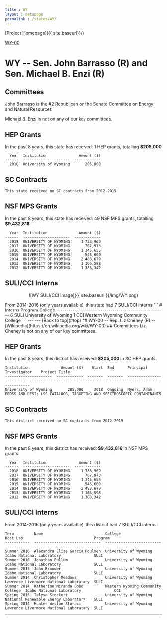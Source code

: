 ```yaml
---
title : WY
layout : datapage
permalink : /states/WY/
---
```

<a name="top"></a>
[Project Homepage]({{ site.baseurl}}/)


[WY-00](#WY-00)  

# WY -- Sen. John Barrasso (R) and  Sen. Michael B. Enzi (R)
## Committees
John Barrasso is the #2 Republican on the Senate Committee on Energy and Natural Resources 

Michael B. Enzi is not on any of our key committees. 

## HEP Grants
In the past 8 years, this state has received:
1 HEP grants, totalling <b> $205,000</b>
```
  Year  Institution              Amount ($)
------  ---------------------  ------------
  2018  University of Wyoming       205,000
```
## SC Contracts
```
This state received no SC contracts from 2012-2019
```
## NSF MPS Grants
In the past 8 years, this state has received:
49 NSF MPS grants, totalling <b> $9,432,816</b>
```
  Year  Institution              Amount ($)
------  ---------------------  ------------
  2018  UNIVERSITY OF WYOMING     1,733,969
  2017  UNIVERSITY OF WYOMING       767,973
  2016  UNIVERSITY OF WYOMING     1,345,655
  2015  UNIVERSITY OF WYOMING       546,600
  2014  UNIVERSITY OF WYOMING     2,483,679
  2013  UNIVERSITY OF WYOMING     1,166,598
  2012  UNIVERSITY OF WYOMING     1,388,342
```
## SULI/CCI Interns
<p align="center">
![WY SULI/CCI image]({{ site.baseurl }}/img/WY.png)
</p>
From 2014-2016 (only years available), this state had 7 SULI/CCI interns
```
  # Interns  Program    College
-----------  ---------  ---------------------------------
          6  SULI       University of Wyoming
          1  CCI        Western Wyoming Community College
```
---
---
<a name="WY-00"></a>
[Back to top](#top)
## WY-00 -- Rep. Liz Cheney (R) -- [Wikipedia](https://en.wikipedia.org/wiki/WY-00)
## Committees
Liz Cheney is not on any of our key committees. 

## HEP Grants
In the past 8 years, this district has received:<b> $205,000 </b>in SC HEP grants.
```
Institution              Amount ($)    Start  End      Principal Investigator    Project Title
---------------------  ------------  -------  -------  ------------------------  ----------------------------------------------------------------------
University of Wyoming       205,000     2018  Ongoing  Myers, Adam               EBOSS AND DESI: LSS CATALOGS, TARGETING AND SPECTROSCOPIC CONTAMINANTS
```
## SC Contracts
```
This district received no SC contracts from 2012-2019
```
## NSF MPS Grants
In the past 8 years, this district has received:<b> $9,432,816 </b>in NSF MPS grants.
```
  Year  Institution              Amount ($)
------  ---------------------  ------------
  2018  UNIVERSITY OF WYOMING     1,733,969
  2017  UNIVERSITY OF WYOMING       767,973
  2016  UNIVERSITY OF WYOMING     1,345,655
  2015  UNIVERSITY OF WYOMING       546,600
  2014  UNIVERSITY OF WYOMING     2,483,679
  2013  UNIVERSITY OF WYOMING     1,166,598
  2012  UNIVERSITY OF WYOMING     1,388,342
```
## SULI/CCI Interns
From 2014-2016 (only years available), this district had 7 SULI/CCI interns
```
Term         Name                            College                            Host Lab                                Program
-----------  ------------------------------  ---------------------------------  --------------------------------------  ---------
Summer 2016  Alexandra Elise Garcia Poulsen  University of Wyoming              Idaho National Laboratory               SULI
Summer 2016  Jonathan Pullum                 University of Wyoming              Idaho National Laboratory               SULI
Summer 2015  John Brouwer                    University of Wyoming              Idaho National Laboratory               SULI
Summer 2014  Christopher Meadows             University of Wyoming              Lawrence Livermore National Laboratory  SULI
Summer 2014  Katherine Miranda Bobo          Western Wyoming Community College  Idaho National Laboratory               CCI
Spring 2015  Talysa Stockert                 University of Wyoming              National Renewable Energy Laboratory    SULI
Spring 2014  Hunter Weston Storaci           University of Wyoming              Lawrence Livermore National Laboratory  SULI
```
---
